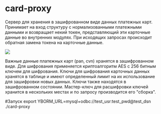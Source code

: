 # card-proxy
Сервер для хранения в зашифрованном виде данных платежных карт. Принимает на вход структуру с нормализованными платежными данными и возвращает некий токен, представляющий эти карточные данные во внутренних модулях. При исходящих запросах происходит обратная замена токена на карточные данные.

![](http://cs4.pikabu.ru/images/big_size_comm/2014-12_1/14176735103578.jpeg)

Важные данные платежных карт (pan, cvn) хранятся в зашифрованном виде. Для шифрования применяется криптоалгоритм AES с 256 битным ключем для шифрования. Ключи для шифрования карточных данных хранятся в таблице и имеют определенный лимит на их использование для зашифровки новых данных. Ключи также находятся в зашифрованном состоянии. Мастер-ключ для расшифровки ключей хранится в нескольких местах и по запросу производится его "сборка". 

#Запуск
export YBORM_URL=mysql+odbc://test_usr:test_pwd@test_dsn 
./card-proxy
